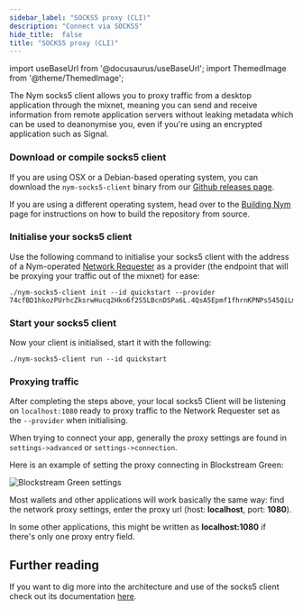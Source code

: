 ```yaml
---
sidebar_label: "SOCKS5 proxy (CLI)"
description: "Connect via SOCKS5"
hide_title:  false
title: "SOCKS5 proxy (CLI)"
---
```


import useBaseUrl from '@docusaurus/useBaseUrl';
import ThemedImage from '@theme/ThemedImage';


The Nym socks5 client allows you to proxy traffic from a desktop application through the mixnet, meaning you can send and receive information from remote application servers without leaking metadata which can be used to deanonymise you, even if you're using an encrypted application such as Signal. 

### Download or compile socks5 client 

If you are using OSX or a Debian-based operating system, you can download the `nym-socks5-client` binary from our [Github releases page](https://github.com/nymtech/nym/releases).

If you are using a different operating system, head over to the [Building Nym](/docs/next/run-nodes/build-nym) page for instructions on how to build the repository from source. 

### Initialise your socks5 client 

Use the following command to initialise your socks5 client with the address of a Nym-operated [Network Requester](/docs/next/run-nodes/nodes/requester) as a provider (the endpoint that will be proxying your traffic out of the mixnet) for ease: 

```
./nym-socks5-client init --id quickstart --provider 74cfBD1hkozPUrhcZksrwHucq2Hkn6f2S5LBcnDSPa6L.4QsA5Epmf1fhrnKPNPs545QiLmwpLGRk4oZ7z136PD6L@EEyq16v63aotPBCepxUpCgAojrNasZ6Hk1PjpRyBAdEp 
```

### Start your socks5 client 

Now your client is initialised, start it with the following: 

```
./nym-socks5-client run --id quickstart
```

### Proxying traffic

After completing the steps above, your local socks5 Client will be listening on `localhost:1080` ready to proxy traffic to the Network Requester set as the `--provider` when initialising. 

When trying to connect your app, generally the proxy settings are found in `settings->advanced` or `settings->connection`. 

Here is an example of setting the proxy connecting in Blockstream Green:

![Blockstream Green settings](/img/docs/wallet-proxy-settings/blockstream-green.gif)

Most wallets and other applications will work basically the same way: find the network proxy settings, enter the proxy url (host: **localhost**, port: **1080**).

In some other applications, this might be written as **localhost:1080** if there's only one proxy entry field.

## Further reading 

If you want to dig more into the architecture and use of the socks5 client check out its documentation [here](/docs/next/integrations/socks5-client).
